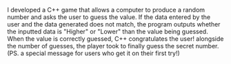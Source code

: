 I developed a C++ game that allows a computer to produce a random number and asks the user to guess the value. If the data entered by the user and the data generated does not match, the program outputs whether the inputted data is "Higher" or "Lower" than the value being guessed. When the value is correctly guessed, C++ congratulates the user! alongside the number of guesses, the player took to finally guess the secret number.
(PS. a special message for users who get it on their first try!)
